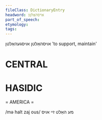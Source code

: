```yaml
---
fileClass: DictionaryEntry
headword: אויסהאַלטן
part_of_speech: 
etymology: 
tags: 
---
```

אויסהאַלטן
אויסגעהאַלטן
'to support, maintain'

CENTRAL
========

HASIDIC
=======
= AMERICA = 

/mə halt zaj ous/ מע האַלט זיי אויס
